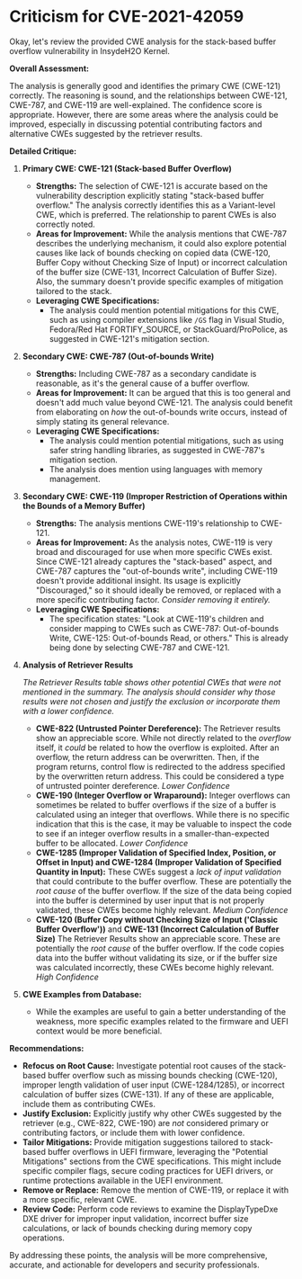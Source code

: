 # Criticism for CVE-2021-42059

Okay, let's review the provided CWE analysis for the stack-based buffer overflow vulnerability in InsydeH2O Kernel.

**Overall Assessment:**

The analysis is generally good and identifies the primary CWE (CWE-121) correctly. The reasoning is sound, and the relationships between CWE-121, CWE-787, and CWE-119 are well-explained. The confidence score is appropriate. However, there are some areas where the analysis could be improved, especially in discussing potential contributing factors and alternative CWEs suggested by the retriever results.

**Detailed Critique:**

1.  **Primary CWE: CWE-121 (Stack-based Buffer Overflow)**

    *   **Strengths:** The selection of CWE-121 is accurate based on the vulnerability description explicitly stating "stack-based buffer overflow." The analysis correctly identifies this as a Variant-level CWE, which is preferred. The relationship to parent CWEs is also correctly noted.
    *   **Areas for Improvement:** While the analysis mentions that CWE-787 describes the underlying mechanism, it could also explore potential causes like lack of bounds checking on copied data (CWE-120, Buffer Copy without Checking Size of Input) or incorrect calculation of the buffer size (CWE-131, Incorrect Calculation of Buffer Size). Also, the summary doesn't provide specific examples of mitigation tailored to the stack.
    *   **Leveraging CWE Specifications:**
        *   The analysis could mention potential mitigations for this CWE, such as using compiler extensions like `/GS` flag in Visual Studio, Fedora/Red Hat FORTIFY\_SOURCE, or StackGuard/ProPolice, as suggested in CWE-121's mitigation section.

2.  **Secondary CWE: CWE-787 (Out-of-bounds Write)**

    *   **Strengths:** Including CWE-787 as a secondary candidate is reasonable, as it's the general cause of a buffer overflow.
    *   **Areas for Improvement:** It can be argued that this is too general and doesn't add much value beyond CWE-121. The analysis could benefit from elaborating on *how* the out-of-bounds write occurs, instead of simply stating its general relevance.
    *   **Leveraging CWE Specifications:**
        *   The analysis could mention potential mitigations, such as using safer string handling libraries, as suggested in CWE-787's mitigation section.
        *   The analysis does mention using languages with memory management.

3.  **Secondary CWE: CWE-119 (Improper Restriction of Operations within the Bounds of a Memory Buffer)**

    *   **Strengths:** The analysis mentions CWE-119's relationship to CWE-121.
    *   **Areas for Improvement:** As the analysis notes, CWE-119 is very broad and discouraged for use when more specific CWEs exist. Since CWE-121 already captures the "stack-based" aspect, and CWE-787 captures the "out-of-bounds write", including CWE-119 doesn't provide additional insight. Its usage is explicitly "Discouraged," so it should ideally be removed, or replaced with a more specific contributing factor.
        *Consider removing it entirely.*
    *   **Leveraging CWE Specifications:**
        *   The specification states: "Look at CWE-119's children and consider mapping to CWEs such as CWE-787: Out-of-bounds Write, CWE-125: Out-of-bounds Read, or others." This is already being done by selecting CWE-787 and CWE-121.

4.  **Analysis of Retriever Results**

    *The Retriever Results table shows other potential CWEs that were not mentioned in the summary.*
    *The analysis should consider why those results were not chosen and justify the exclusion or incorporate them with a lower confidence.*

    *   **CWE-822 (Untrusted Pointer Dereference):** The Retriever results show an appreciable score. While not directly related to the *overflow* itself, it *could* be related to how the overflow is exploited. After an overflow, the return address can be overwritten. Then, if the program returns, control flow is redirected to the address specified by the overwritten return address. This could be considered a type of untrusted pointer dereference. *Lower Confidence*
    *   **CWE-190 (Integer Overflow or Wraparound):** Integer overflows can sometimes be related to buffer overflows if the size of a buffer is calculated using an integer that overflows. While there is no specific indication that this is the case, it may be valuable to inspect the code to see if an integer overflow results in a smaller-than-expected buffer to be allocated. *Lower Confidence*
    *   **CWE-1285 (Improper Validation of Specified Index, Position, or Offset in Input) and CWE-1284 (Improper Validation of Specified Quantity in Input):** These CWEs suggest a *lack of input validation* that could contribute to the buffer overflow. These are potentially the *root cause* of the buffer overflow. If the size of the data being copied into the buffer is determined by user input that is not properly validated, these CWEs become highly relevant. *Medium Confidence*
    *   **CWE-120 (Buffer Copy without Checking Size of Input ('Classic Buffer Overflow'))** and **CWE-131 (Incorrect Calculation of Buffer Size)** The Retriever Results show an appreciable score. These are potentially the *root cause* of the buffer overflow. If the code copies data into the buffer without validating its size, or if the buffer size was calculated incorrectly, these CWEs become highly relevant. *High Confidence*

5.  **CWE Examples from Database:**

    *   While the examples are useful to gain a better understanding of the weakness, more specific examples related to the firmware and UEFI context would be more beneficial.

**Recommendations:**

*   **Refocus on Root Cause:** Investigate potential root causes of the stack-based buffer overflow such as missing bounds checking (CWE-120), improper length validation of user input (CWE-1284/1285), or incorrect calculation of buffer sizes (CWE-131). If any of these are applicable, include them as contributing CWEs.
*   **Justify Exclusion:** Explicitly justify why other CWEs suggested by the retriever (e.g., CWE-822, CWE-190) are *not* considered primary or contributing factors, or include them with lower confidence.
*   **Tailor Mitigations:** Provide mitigation suggestions tailored to stack-based buffer overflows in UEFI firmware, leveraging the "Potential Mitigations" sections from the CWE specifications. This might include specific compiler flags, secure coding practices for UEFI drivers, or runtime protections available in the UEFI environment.
*   **Remove or Replace:** Remove the mention of CWE-119, or replace it with a more specific, relevant CWE.
*   **Review Code:** Perform code reviews to examine the DisplayTypeDxe DXE driver for improper input validation, incorrect buffer size calculations, or lack of bounds checking during memory copy operations.

By addressing these points, the analysis will be more comprehensive, accurate, and actionable for developers and security professionals.